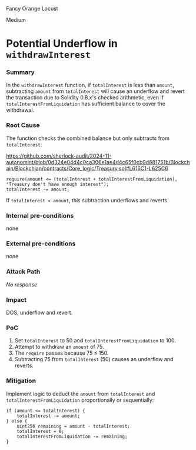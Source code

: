 Fancy Orange Locust

Medium

# Potential Underflow in `withdrawInterest`

### Summary

In the `withdrawInterest` function, if `totalInterest` is less than `amount`, subtracting `amount` from `totalInterest` will cause an underflow and revert the transaction due to Solidity 0.8.x's checked arithmetic, even if `totalInterestFromLiquidation` has sufficient balance to cover the withdrawal.

### Root Cause

The function checks the combined balance but only subtracts from `totalInterest`:

https://github.com/sherlock-audit/2024-11-autonomint/blob/0d324e04d4c0ca306e1ae4d4c65f0cb9d681751b/Blockchain/Blockchian/contracts/Core_logic/Treasury.sol#L616C1-L625C6

```solidity
require(amount <= (totalInterest + totalInterestFromLiquidation), "Treasury don't have enough interest");
totalInterest -= amount;
```

If `totalInterest < amount`, this subtraction underflows and reverts.

### Internal pre-conditions

none

### External pre-conditions

none

### Attack Path

_No response_

### Impact

DOS, underflow and revert.

### PoC

1. Set `totalInterest` to 50 and `totalInterestFromLiquidation` to 100.
2. Attempt to withdraw an `amount` of 75.
3. The `require` passes because 75 ≤ 150.
4. Subtracting 75 from `totalInterest` (50) causes an underflow and reverts.

### Mitigation

Implement logic to deduct the `amount` from `totalInterest` and `totalInterestFromLiquidation` proportionally or sequentially:

```solidity
if (amount <= totalInterest) {
    totalInterest -= amount;
} else {
    uint256 remaining = amount - totalInterest;
    totalInterest = 0;
    totalInterestFromLiquidation -= remaining;
}
```